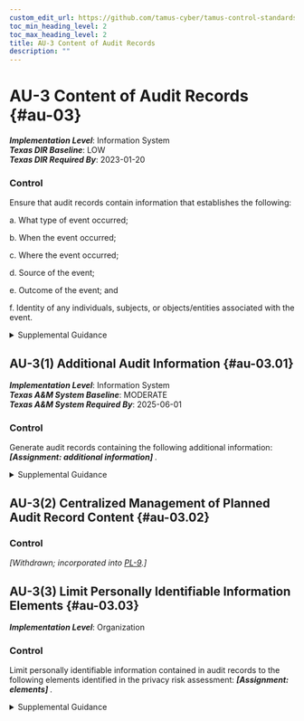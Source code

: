 ```yaml
---
custom_edit_url: https://github.com/tamus-cyber/tamus-control-standards/tree/main/content/tamus.edu/TAMUS_profile.yaml
toc_min_heading_level: 2
toc_max_heading_level: 2
title: AU-3 Content of Audit Records
description: ""
---
```


# AU-3 Content of Audit Records {#au-03}

_**Implementation Level**_: Information System\
_**Texas DIR Baseline**_: LOW\
_**Texas DIR Required By**_: 2023-01-20

### Control

Ensure that audit records contain information that establishes the following:

a. What type of event occurred;

b. When the event occurred;

c. Where the event occurred;

d. Source of the event;

e. Outcome of the event; and

f. Identity of any individuals, subjects, or objects/entities associated with the event.


<details><summary>Supplemental Guidance</summary>Audit record content that may be necessary to support the auditing function includes event descriptions (item a), time stamps (item b), source and destination addresses (item c), user or process identifiers (items d and f), success or fail indications (item e), and filenames involved (items a, c, e, and f) . Event outcomes include indicators of event success or failure and event-specific results, such as the system security and privacy posture after the event occurred. Organizations consider how audit records can reveal information about individuals that may give rise to privacy risks and how best to mitigate such risks. For example, there is the potential to reveal personally identifiable information in the audit trail, especially if the trail records inputs or is based on patterns or time of usage.</details>


## AU-3(1) Additional Audit Information {#au-03.01}

_**Implementation Level**_: Information System\
_**Texas A&M System Baseline**_: MODERATE\
_**Texas A&M System Required By**_: 2025-06-01

### Control

Generate audit records containing the following additional information: <strong title="au-03.01_odp"> <em>[Assignment: additional information]</em> </strong>.


<details><summary>Supplemental Guidance</summary>The ability to add information generated in audit records is dependent on system functionality to configure the audit record content. Organizations may consider additional information in audit records including, but not limited to, access control or flow control rules invoked and individual identities of group account users. Organizations may also consider limiting additional audit record information to only information that is explicitly needed for audit requirements. This facilitates the use of audit trails and audit logs by not including information in audit records that could potentially be misleading, make it more difficult to locate information of interest, or increase the risk to individuals' privacy.</details>


## AU-3(2) Centralized Management of Planned Audit Record Content {#au-03.02}

### Control

<em>[Withdrawn; incorporated into [PL-9](/catalog/pl/pl-09).]</em>



## AU-3(3) Limit Personally Identifiable Information Elements {#au-03.03}

_**Implementation Level**_: Organization

### Control

Limit personally identifiable information contained in audit records to the following elements identified in the privacy risk assessment: <strong title="au-03.03_odp"> <em>[Assignment: elements]</em> </strong>.


<details><summary>Supplemental Guidance</summary>Limiting personally identifiable information in audit records when such information is not needed for operational purposes helps reduce the level of privacy risk created by a system.</details>
